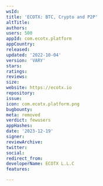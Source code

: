```yaml
---
wsId: 
title: 'ECOTX: BTC, Crypto and P2P'
altTitle: 
authors: 
users: 500
appId: com.ecotx.platform
appCountry: 
released: 
updated: '2022-10-04'
version: 'VARY'
stars: 
ratings: 
reviews: 
size: 
website: https://ecotx.io
repository: 
issue: 
icon: com.ecotx.platform.png
bugbounty: 
meta: removed
verdict: fewusers
appHashes: 
date: '2023-12-19'
signer: 
reviewArchive: 
twitter: 
social: 
redirect_from: 
developerName: ECOTX L.L.C
features: 

---
```


